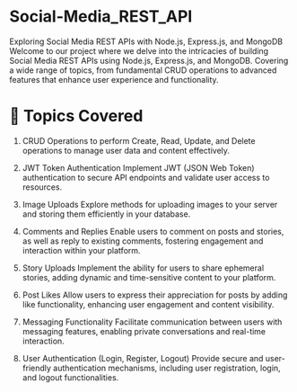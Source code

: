 # Social-Media_REST_API
Exploring Social Media REST APIs with Node.js, Express.js, and MongoDB
Welcome to our project where we delve into the intricacies of building Social Media REST APIs using Node.js, Express.js, and MongoDB. Covering a wide range of topics, from fundamental CRUD operations to advanced features that enhance user experience and functionality.

# 🚀 Topics Covered
1. CRUD Operations
to perform Create, Read, Update, and Delete operations to manage user data and content effectively.

2. JWT Token Authentication
Implement JWT (JSON Web Token) authentication to secure API endpoints and validate user access to resources.

3. Image Uploads
Explore methods for uploading images to your server and storing them efficiently in your database.

4. Comments and Replies
Enable users to comment on posts and stories, as well as reply to existing comments, fostering engagement and interaction within your platform.

5. Story Uploads
Implement the ability for users to share ephemeral stories, adding dynamic and time-sensitive content to your platform.

6. Post Likes
Allow users to express their appreciation for posts by adding like functionality, enhancing user engagement and content visibility.

7. Messaging Functionality
Facilitate communication between users with messaging features, enabling private conversations and real-time interaction.

8. User Authentication (Login, Register, Logout)
Provide secure and user-friendly authentication mechanisms, including user registration, login, and logout functionalities.
